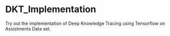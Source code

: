 # DKT_Implementation
Try out the implementation of Deep Knowledge Tracing using Tensorflow on Assistments Data set.
